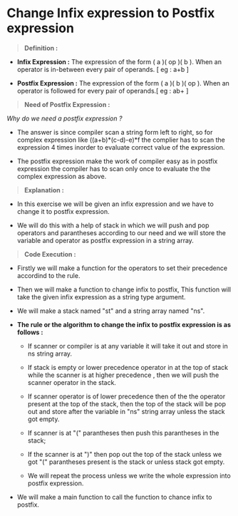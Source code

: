 # Change Infix expression to Postfix expression

> **Definition :**
* **Infix Expression :** The expression of the form ( a )( op )( b ). When an operator is in-between every pair of operands.
[ eg : a+b ]

* **Postfix Expression :** The expression of the form ( a )( b )( op ). When an operator is followed for every pair of operands.[ eg : ab+ ]

> **Need of Postfix Expression :**

*Why do we need a postfix expression ?*
* The answer is since compiler scan a string form left to right, so for complex expression like ((a+b)*(c-d)-e)*f the complier has to scan the expression 4 times inorder to evaluate correct value of the expression.

* The postfix expression make the work of compiler easy as in postfix expression the compiler has to scan only once to evaluate the the complex expression as above.

> **Explanation :**

* In this exercise we will be given an infix expression and we have to change it to postfix expression.

* We will do this with a help of stack in which we will push and pop operators and parantheses according to our need and we will store the variable and operator as postfix expression in a string array.

> **Code Execution :**

* Firstly we will make a function for the operators to set their precedence accordind to the rule.

* Then we will make a function to change infix to postfix, This function will take the given infix expression as a string type argument.

* We will make a stack named "st" and a string array named "ns".
 * **The rule or the algorithm to change the infix to postfix expression is as follows :**
    * If scanner or compiler is at any variable it will take it out and store in ns string array.

    * If stack is empty or lower precedence operator in at the top of stack while the scanner is at higher precedence , then we will push the scanner operator in the stack.

    * If scanner operator is of lower precedence then of the the operator present at the top of the stack, then the top of the stack will be pop out and store after the variable in "ns" string array unless the stack got empty.

    * If scanner is at "(" parantheses then push this parantheses in the stack;

    * If the scanner is at ")" then pop out the top of the stack unless we got "(" parantheses present is the stack or unless stack got empty.

    * We will repeat the process unless we write the whole expression into postfix expression.

* We will make a main function to call the function to chance infix to postfix.






